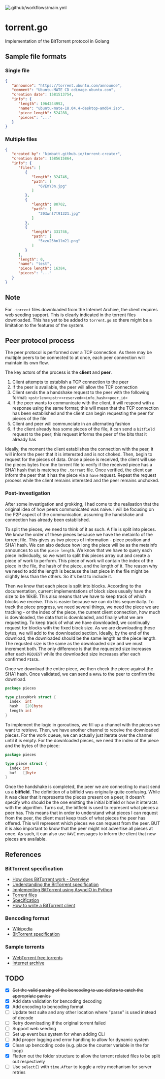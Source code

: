 ![.github/workflows/main.yml](https://github.com/woojiahao/torrent.go/workflows/.github/workflows/main.yml/badge.svg?branch=master)

# torrent.go
Implementation of the BitTorrent protocol in Golang

## Sample file formats

### Single file

```json
{
   "announce": "https://torrent.ubuntu.com/announce",
   "comment": "Ubuntu-MATE CD cdimage.ubuntu.com",
   "creation date": 1581513754,
   "info": {
      "length": 1964244992,
      "name": "ubuntu-mate-18.04.4-desktop-amd64.iso",
      "piece length": 524288,
      "pieces": "..."
   }
}
```

### Multiple files

```json
{
   "created by": "kimbatt.github.io/torrent-creator",
   "creation date": 1585615864,
   "info": {
      "files": [
         {
            "length": 324746,
            "path": [
               "6VEmY3n.jpg"
            ]
         },
         {
            "length": 80702,
            "path": [
               "203wnl7t91321.jpg"
            ]
         },
         {
            "length": 331746,
            "path": [
               "5xzu25hn1lm21.png"
            ]
         }
      ],
      "length": 0,
      "name": "test",
      "piece length": 16384,
      "pieces": "..."
   }
}
```

## Note

For `.torrent` files downloaded from the Internet Archive, the client requires web seeding support. This is clearly indicated 
in the torrent files downloaded. This has yet to be added to `torrent.go` so there might be a limitation to the features of 
the system.

## Peer protocol process

The peer protocol is performed over a TCP connection. As there may be multiple peers to be connected to at once, each peer 
connection will maintain its own flow.

The key actors of the process is the **client** and **peer**.

1. Client attempts to establish a TCP connection to the peer
2. If the peer is available, the peer will allow the TCP connection
3. Client sends the a handshake request to the peer with the following format: `<pstrlen><pstr><reserved><info_hash><peer_id>`
4. If the peer wants to communicate with the client, it will respond with a response using the same format; this will mean that
    the TCP connection has been established and the client can begin requesting the peer for pieces of the file
5. Client and peer will communciate in an alternating fashion
6. If the client already has some pieces of the file, it can send a `bitfield` request to the peer; this request informs the
    peer of the bits that it already has
    
Ideally, the moment the client establishes the connection with the peer, it will inform the peer that it is interested and 
is not choked. Then, begin to request for the pieces of data. Once a piece is received, the client will use the pieces bytes
from the torrent file to verify if the received piece has a SHA1 hash that is matches the `.torrent` file. Once verified, the
client can inform the peer that it has the piece via a `have` request. Repeat the request process while the client remains 
interested and the peer remains unchoked.

### Post-investigation

After some investigation and grokking, I had come to the realisation that the original idea of how peers communicated was naive.
I will be focusing on the P2P aspect of the communication, assuming the handshake and connection has already been established.

To split the pieces, we need to think of it as such. A file is split into pieces. We know the order of these pieces because we 
have the metainfo of the torrent file. This gives us two pieces of information - piece position and SHA1 hash. We can also deduce
how long the piece will be as the metainfo announces to us the `piece length`. We know that we have to query each piece individually,
so we want to split this pieces array out and create a piece of work to perform. This piece of work will contain the index of the 
piece in the file, the hash of the piece, and the length of it. The reason why we need to add the length is because the last piece in
the file might be slightly less than the others. So it's best to include it. 

Then we know that each piece is split into blocks. According to the documentation, current implementations of block sizes usually
have the size to be 16kiB. This also means that we have to keep track of which blocks we receive. This is easier because we can do 
this sequentially. To track the piece progress, we need several things, we need the piece we are tracking - or the index of the 
piece, the current client connection, how much is downloaded, the data that is downloaded, and finally what we are requesting. To
keep track of what we have downloaded, we continually request for blocks with the fixed block size. As we are downloading these 
bytes, we will add to the downloaded section. Ideally, by the end of the download, the downloaded should be the same length as the
piece length. The requsted size is the same as the downloaded size and we must increment both. The only difference is that the 
requested size increases after each `REQUEST` while the downloaded size increases after each confirmed `PIECE`.

Once we download the entire piece, we then check the piece against the SHA1 hash. Once validated, we can send a `HAVE` to the peer
to confirm the download.

```go
package pieces

type pieceWork struct {
  index  int
  hash   [20]byte
  length int
}
```


To implement the logic in goroutines, we fill up a channel with the pieces we want to retrieve. Then, we have another channel to
receive the downloaded pieces. For the work queue, we can actually just iterate over the channel until it is empty. For the 
downloaded pieces, we need the index of the piece and the bytes of the piece:

```go
package pieces

type piece struct {
  index int
  buf   []byte
}
```

Once the handshake is completed, the peer we are connecting to must send us a **bitfield**. The definition of a bitfield was 
originally quite confusing. While it was clear that it represents the pieces present on a peer, it doesn't specify who should be
the one emitting the initial bitfield or how it interacts with the algorithm. Turns out, the bitfield is used to represent what
pieces a peer has. This means that in order to understand what pieces I can request from the peer, the client must keep track
of what pieces the peer has offered. This will represent which pieces we can request from the peer. BUT it is also important to 
know that the peer might not advertise all pieces at once. As such, it can also use `HAVE` messages to inform the client that new
pieces are available.

## References

### BitTorrent specification

- [How does BitTorrent work - Overview](https://www.howtogeek.com/141257/htg-explains-how-does-bittorrent-work/)
- [Understanding the BitTorrent specification](http://dandylife.net/docs/BitTorrent-Protocol.pdf)
- [Implementing BitTorrent using AsyncIO in Python](https://youtu.be/Pe3b9bdRtiE)
- [Torrent files](https://en.wikipedia.org/wiki/Torrent_file)
- [Specification](https://wiki.theory.org/index.php/BitTorrentSpecification)
- [How to write a BitTorrent client](http://www.kristenwidman.com/blog/71/how-to-write-a-bittorrent-client-part-2/)

### Bencoding format

- [Wikipedia](https://en.wikipedia.org/wiki/Bencode)
- [BitTorrent specification](https://www.bittorrent.org/beps/bep_0003.html)

### Sample torrents

- [WebTorrent free torrents](https://webtorrent.io/free-torrents)
- [Internet archive](https://archive.org/)

## TODO 

- [X] ~~Set the valid parsing of the bencoding to use defers to catch the appropriate panics~~
- [X] Add data validation for bencoding decoding
- [X] Add encoding to bencoding format
- [ ] Update test suite and any other location where "parse" is used instead of decode
- [ ] Retry downloading if the original torrent failed
- [ ] Support web seeding
- [ ] Set up event bus system for when adding CLI 
- [ ] Add proper logging and error handling to allow for dynamic system
- [X] Clean up bencoding code (e.g. place the counter variable in the for loop)
- [X] Flatten out the folder structure to allow the torrent related files to be split out respectively
- [ ] Use `select{}` with `time.After` to toggle a retry mechanism for server retries
